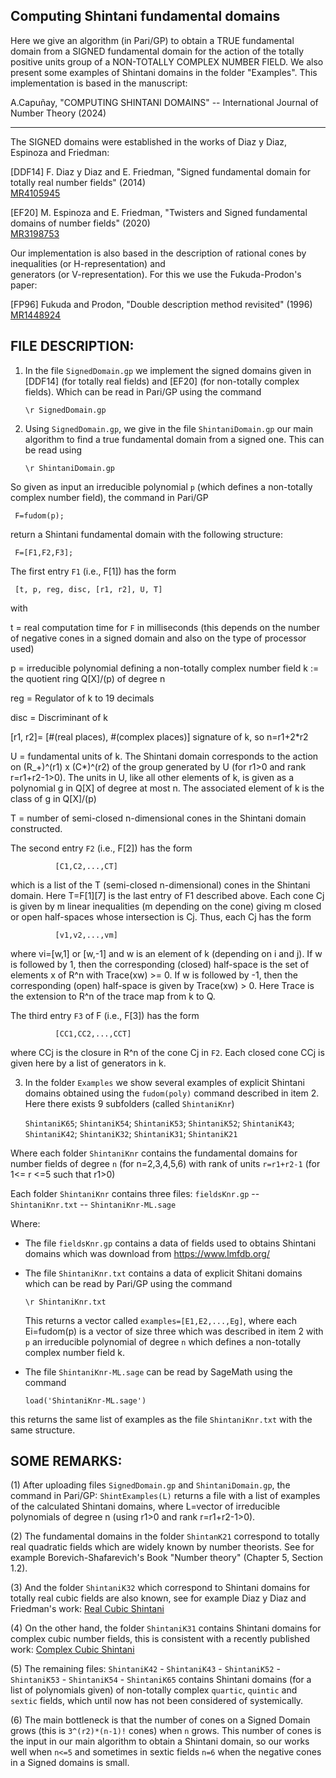 ## Computing Shintani fundamental domains

Here we give an algorithm (in Pari/GP) to obtain a TRUE fundamental domain from a SIGNED fundamental domain for the action of the totally positive units group of a NON-TOTALLY COMPLEX NUMBER FIELD. We also present some examples of Shintani domains in the folder "Examples". This implementation is based in the manuscript:

A.Capuñay, "COMPUTING SHINTANI DOMAINS" -- International Journal of Number Theory (2024)


----------------------------------------------------------------------------------------------------------------
The SIGNED domains were established in the works of Diaz y Diaz, Espinoza and Friedman:

[DDF14] F. Diaz y Diaz and E. Friedman, "Signed fundamental domain for totally real number fields" (2014)  
[MR4105945](https://arxiv.org/abs/1303.3989)

[EF20] M. Espinoza and E. Friedman, "Twisters and Signed fundamental domains of number fields" (2020)  
[MR3198753](https://arxiv.org/abs/1903.07089)

Our implementation is also based in the description of rational cones by inequalities (or H-representation) and    
generators (or V-representation). For this we use the Fukuda-Prodon's paper:  

[FP96] Fukuda and Prodon, "Double description method revisited" (1996)  
[MR1448924](https://link.springer.com/chapter/10.1007/3-540-61576-8_77) 
 


## FILE DESCRIPTION:


1. In the file `SignedDomain.gp` we implement the signed domains given in [DDF14] (for totally real fields) and [EF20] (for non-totally complex fields). Which can be read in Pari/GP using the command

     `\r SignedDomain.gp`

2. Using `SignedDomain.gp`, we give in the file `ShintaniDomain.gp` our main algorithm to find a true fundamental domain from a signed one. This can be read using 

     `\r ShintaniDomain.gp`

So given as input an irreducible polynomial `p` (which defines a non-totally complex number field), the command in Pari/GP

     F=fudom(p);

return a Shintani fundamental domain with the following structure:

     F=[F1,F2,F3];
     
The first entry `F1` (i.e., F[1]) has the form

     [t, p, reg, disc, [r1, r2], U, T]

with 

t    = real computation time for `F` in milliseconds (this depends on the number of negative cones in a signed domain and 
       also on the type of processor used)
       
p    = irreducible polynomial defining a non-totally complex number field k := the quotient ring Q[X]/(p) of degree n
       
reg  = Regulator of k to 19 decimals

disc = Discriminant of k

[r1, r2]= [#(real places), #(complex places)] signature of k, so n=r1+2*r2

U    = fundamental units of k. The Shintani domain corresponds to the action on (R_+)^(r1) x (C*)^(r2) of the group generated by U (for r1>0 and rank r=r1+r2-1>0). The units in U, like all other elements of k, is given as a polynomial g in Q[X] of degree at most n. The associated element of k is the class of g in Q[X]/(p)
       
T    = number of semi-closed n-dimensional cones in the Shintani domain constructed. 


The second entry `F2` (i.e., F[2]) has the form

              [C1,C2,...,CT]

which is a list of the T (semi-closed n-dimensional) cones in the Shintani domain. Here T=F[1][7] is the last entry of F1  described above. Each cone Cj is given by m linear inequalities (m depending on the cone) giving m closed or open half-spaces whose intersection is Cj. Thus, each Cj has the form  

              [v1,v2,...,vm]

where vi=[w,1] or [w,-1] and w is an element of k (depending on  i and j). If w is followed by 1, then the corresponding (closed) half-space is the set of elements x of R^n with Trace(xw) >= 0. If w is followed by -1, then the corresponding (open) half-space is given by Trace(xw) > 0. Here Trace is the extension to R^n of the trace map from k to Q.

   The third entry `F3` of F (i.e., F[3]) has the form  

              [CC1,CC2,...,CCT]

where CCj is the closure in R^n of the cone Cj in `F2`. Each closed cone CCj is given here by a list of generators in k.



3. In the folder `Examples` we show several examples of explicit Shintani domains obtained using the `fudom(poly)` command described in item 2. Here there exists 9 subfolders (called `ShintaniKnr`)

   `ShintaniK65`; `ShintaniK54`; `ShintaniK53`; `ShintaniK52`; `ShintaniK43`; `ShintaniK42`; `ShintaniK32`; `ShintaniK31`; `ShintaniK21`
   
Where each folder `ShintaniKnr` contains the fundamental domains for number fields of degree `n` (for n=2,3,4,5,6) with rank of units `r=r1+r2-1` (for 1<= r <=5 such that r1>0)

Each folder `ShintaniKnr` contains three files:  `fieldsKnr.gp` -- `ShintaniKnr.txt` -- `ShintaniKnr-ML.sage`

Where:
    
* The file `fieldsKnr.gp` contains a data of fields used to obtains Shintani domains which was download from https://www.lmfdb.org/

* The file `ShintaniKnr.txt` contains a data of explicit Shitani domains which can be read by Pari/GP using the command 

   `\r ShintaniKnr.txt`
   
  This returns a vector called `examples=[E1,E2,...,Eg]`, where each Ei=fudom(p) is a vector of size three which was described in item 2  with `p` an irreducible polynomial of degree `n` which defines a non-totally complex number field k. 

* The file `ShintaniKnr-ML.sage` can be read by SageMath using the command 

  `load('ShintaniKnr-ML.sage')`

this returns the same list of examples as the file `ShintaniKnr.txt` with the same structure.

   
## SOME REMARKS: 

(1) After uploading files `SignedDomain.gp` and `ShintaniDomain.gp`, the command in Pari/GP:  `ShintExamples(L)` returns a file with a list of examples of the calculated Shintani domains, where L=vector of irreducible polynomials of degree n (using r1>0 and rank r=r1+r2-1>0).

(2) The fundamental domains in the folder `ShintanK21` correspond to totally real quadratic fields which are widely known by number theorists. See for example Borevich-Shafarevich's Book "Number theory" (Chapter 5, Section 1.2).

(3) And the folder `ShintaniK32` which correspond to Shintani domains for totally real cubic fields are also known, see for example Diaz y Diaz and Friedman's work: [Real Cubic Shintani](https://www.sciencedirect.com/science/article/pii/S0022314X12000844)

(4) On the other hand, the folder `ShintaniK31` contains Shintani domains for complex cubic number fields, this is consistent with a recently published work: [Complex Cubic Shintani](https://www.worldscientific.com/doi/abs/10.1142/S1793042123300016)

(5) The remaining files: `ShintaniK42` - `ShintaniK43` - `ShintaniK52` - `ShintaniK53` - `ShintaniK54` - `ShintaniK65` contains Shintani domains (for a list of polynomials given) of non-totally complex `quartic`, `quintic` and `sextic` fields, which until now has not been considered of systemically.

(6) The main bottleneck is that the number of cones on a Signed Domain grows (this is `3^(r2)*(n-1)!` cones) when `n` grows. This number of cones is the input in our main algorithm to obtain a Shintani domain, so our works well when `n<=5` and sometimes in sextic fields `n=6` when the negative cones in a Signed domains is small.

